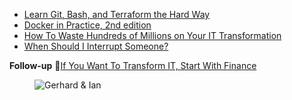 - [Learn Git, Bash, and Terraform the Hard Way](https://leanpub.com/b/learngitbashandterraformthehardway)
- [Docker in Practice, 2nd edition](https://www.amazon.com/Docker-Practice-Ian-Miell/dp/1617294802)
- [How To Waste Hundreds of Millions on Your IT Transformation](https://zwischenzugs.com/2021/04/16/how-to-waste-hundreds-of-millions-on-your-it-transformation/)
- [When Should I Interrupt Someone?](https://zwischenzugs.com/2021/03/15/when-should-i-interrupt-someone/)

**Follow-up** 📖[If You Want To Transform IT, Start With Finance](https://zwischenzugs.com/2021/07/12/if-you-want-to-transform-it-start-with-finance/)

<figure class="richtext-figure richtext-figure--full">
  <img src="https://cdn.changelog.com/shipit/shipit-6--ian-miell.jpg" alt="Gerhard & Ian" loading="lazy">
</figure>
